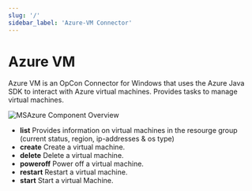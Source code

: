 ```yaml
---
slug: '/'
sidebar_label: 'Azure-VM Connector'
---
```


# Azure VM

Azure VM is an OpCon Connector for Windows that uses the Azure Java SDK to interact with Azure virtual machines. 
Provides tasks to manage virtual machines.

![MSAzure Component Overview](/img/msazure-component-overview.png)

- **list**           Provides information on virtual machines in the resourge group (current status, region, ip-addresses & os type)     
- **create**         Create a virtual machine.
- **delete**         Delete a virtual machine.
- **poweroff**       Power off a virtual machine.
- **restart**        Restart a virtual machine.
- **start**          Start a virtual Machine.

